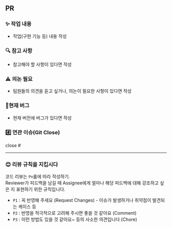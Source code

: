 ## PR
### ✨ 작업 내용
- 작업(구현 기능 등) 내용 작성

### 🔍 참고 사항
- 참고해야 할 사항이 있다면 작성

### ⚠️ 의논 필요
- 팀원들의 의견을 듣고 싶거나, 의논이 필요한 사항이 있다면 작성

### 🐞현재 버그
- 현재 버전에 버그가 있다면 작성

### #️⃣ 연관 이슈(Git Close)
close #

___
### 😊 리뷰 규칙을 지킵시다
코드 리뷰는 `Pn`룰에 따라 작성하기.   
Reviewer가 피드백을 남길 때 Assignee에게 얼마나 해당 피드백에 대해 강조하고 싶은 지 표현하기 위한 규칙입니다.
- `P1` : 꼭 반영해 주세요 (Request Changes) - 이슈가 발생하거나 취약점이 발견되는 케이스 등
- `P2` : 반영을 적극적으로 고려해 주시면 좋을 것 같아요 (Comment)
- `P3` : 이런 방법도 있을 것 같아요~ 등의 사소한 의견입니다 (Chore)

